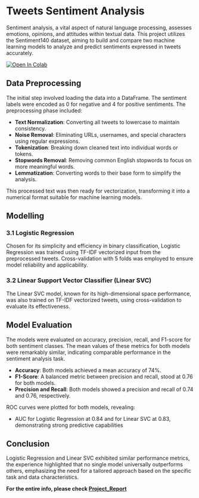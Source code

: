 # Tweets Sentiment Analysis
Sentiment analysis, a vital aspect of natural language processing, assesses emotions, opinions, and attitudes within textual data. This project utilizes the Sentiment140 dataset, aiming to build and compare two machine learning models to analyze and predict sentiments expressed in tweets accurately.

<a target="_blank" href="https://colab.research.google.com/github/vinaysanga/Tweets-Sentiment-Analysis/blob/master/Experiment.ipynb">
  <img src="https://colab.research.google.com/assets/colab-badge.svg" alt="Open In Colab"/>
</a>

## Data Preprocessing
The initial step involved loading the data into a DataFrame. The sentiment labels were encoded as 0 for negative and 4 for positive sentiments. The preprocessing phase included:

- **Text Normalization**: Converting all tweets to lowercase to maintain consistency.
- **Noise Removal**: Eliminating URLs, usernames, and special characters using regular expressions.
- **Tokenization**: Breaking down cleaned text into individual words or tokens.
- **Stopwords Removal**: Removing common English stopwords to focus on more meaningful words.
- **Lemmatization**: Converting words to their base form to simplify the analysis.

This processed text was then ready for vectorization, transforming it into a numerical format suitable for machine learning models.

## Modelling

### 3.1 Logistic Regression
Chosen for its simplicity and efficiency in binary classification, Logistic Regression was trained using TF-IDF vectorized input from the preprocessed tweets. Cross-validation with 5 folds was employed to ensure model reliability and applicability.

### 3.2 Linear Support Vector Classifier (Linear SVC)
The Linear SVC model, known for its high-dimensional space performance, was also trained on TF-IDF vectorized tweets, using cross-validation to evaluate its effectiveness.

## Model Evaluation
The models were evaluated on accuracy, precision, recall, and F1-score for both sentiment classes. The mean values of these metrics for both models were remarkably similar, indicating comparable performance in the sentiment analysis task.

- **Accuracy**: Both models achieved a mean accuracy of 74%.
- **F1-Score**: A balanced metric between precision and recall, stood at 0.76 for both models.
- **Precision and Recall**: Both models showed a precision and recall of 0.74 and 0.76, respectively.

ROC curves were plotted for both models, revealing:
- AUC for Logistic Regression at 0.84 and for Linear SVC at 0.83, demonstrating strong predictive capabilities

## Conclusion
Logistic Regression and Linear SVC exhibited similar performance metrics, the experience highlighted that no single model universally outperforms others, emphasizing the need for a tailored approach based on the specific task and data characteristics.

**For the entire info, please check [Project_Report](Project_Report.pdf)**
